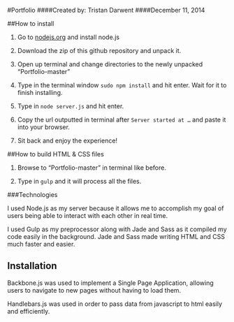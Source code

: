 #Portfolio
####Created by: Tristan Darwent
####December 11, 2014 

##How to install

1. Go to [nodejs.org](nodejs.org) and install node.js

2. Download the zip of this github repository and unpack it.

3. Open up terminal and change directories to the newly unpacked “Portfolio-master”

4. Type in the terminal window ```sudo npm install``` and hit enter. Wait for it to finish installing.

5. Type in ```node server.js``` and hit enter.

6. Copy the url outputted in terminal after ```Server started at …``` and paste it into your browser.

7. Sit back and enjoy the experience!

##How to build HTML & CSS files

1. Browse to “Portfolio-master” in terminal like before.

2. Type in ```gulp``` and it will process all the files.

###Technologies

I used Node.js as my server because it allows me to accomplish my goal of users being able to interact with each other in real time.

I used Gulp as my preprocessor along with Jade and Sass as it compiled my code easily in the background. Jade and Sass made writing HTML and CSS much faster and easier.
## Installation

Backbone.js was used to implement a Single Page Application, allowing users to navigate to new pages without having to load them.

Handlebars.js was used in order to pass data from javascript to html easily and efficiently.
